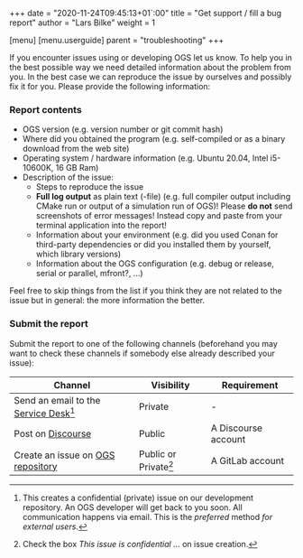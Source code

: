 +++
date = "2020-11-24T09:45:13+01`:00"
title = "Get support / fill a bug report"
author = "Lars Bilke"
weight = 1

[menu]
  [menu.userguide]
    parent = "troubleshooting"
+++

If you encounter issues using or developing OGS let us know. To help you in the best possible way we need detailed information about the problem from you. In the best case we can reproduce the issue by ourselves and possibly fix it for you. Please provide the following information:

### Report contents

- OGS version (e.g. version number or git commit hash)
- Where did you obtained the program (e.g. self-compiled or as a binary download from the web site)
- Operating system / hardware information (e.g. Ubuntu 20.04, Intel i5-10600K, 16 GB Ram)
- Description of the issue:
  - Steps to reproduce the issue
  - **Full log output** as plain text (-file) (e.g. full compiler output including CMake run or output of a simulation run of OGS)! Please **do not** send screenshots of error messages! Instead copy and paste from your terminal application into the report!
  - Information about your environment (e.g. did you used Conan for third-party dependencies or did you installed them by yourself, which library versions)
  - Information about the OGS configuration (e.g. debug or release, serial or parallel, mfront?, ...)

Feel free to skip things from the list if you think they are not related to the issue but in general: the more information the better.


### Submit the report

Submit the report to one of the following channels (beforehand you may want to check these channels if somebody else already described your issue):

| Channel                                                                                       | Visibility                  | Requirement         |
| --------------------------------------------------------------------------------------------- | --------------------------- | ------------------- |
| Send an email to the [Service Desk](mailto:gitlab+ogs-ogs-120-issue-@opengeosys.org)[^desk]   | Private                     | -                   |
| Post on [Discourse](https://discourse.opengeosys.org)                                         | Public                      | A Discourse account |
| Create an issue on [OGS repository](https://gitlab.opengeosys.org/ogs/ogs/-/issues/new?issue) | Public or Private[^private] | A GitLab account    |

[^desk]: This creates a confidential (private) issue on our development repository. An OGS developer will get back to you soon. All communication happens via email. This is the *preferred* method *for external users*.
[^private]: Check the box *This issue is confidential ...* on issue creation.
